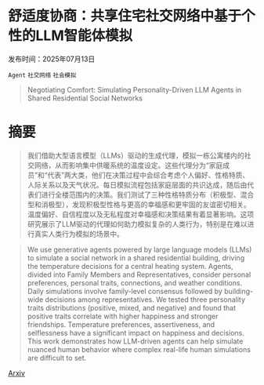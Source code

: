 # 舒适度协商：共享住宅社交网络中基于个性的LLM智能体模拟

发布时间：2025年07月13日

`Agent` `社交网络` `社会模拟`

> Negotiating Comfort: Simulating Personality-Driven LLM Agents in Shared Residential Social Networks

# 摘要

> 我们借助大型语言模型（LLMs）驱动的生成代理，模拟一栋公寓楼内的社交网络，从而影响集中供暖系统的温度设定。这些代理分为“家庭成员”和“代表”两大类，他们在决策过程中会综合考虑个人偏好、性格特质、人际关系以及天气状况。每日模拟流程包括家庭层面的共识达成，随后由代表们进行全楼范围内的决策。我们测试了三种性格特质分布（积极型、混合型和消极型），发现积极型性格与更高的幸福感和更牢固的友谊密切相关。温度偏好、自信程度以及无私程度对幸福感和决策结果有着显著影响。这项研究展示了LLM驱动的代理如何助力模拟复杂的人类行为，特别是在难以进行真实人类行为模拟的场景中。

> We use generative agents powered by large language models (LLMs) to simulate a social network in a shared residential building, driving the temperature decisions for a central heating system. Agents, divided into Family Members and Representatives, consider personal preferences, personal traits, connections, and weather conditions. Daily simulations involve family-level consensus followed by building-wide decisions among representatives. We tested three personality traits distributions (positive, mixed, and negative) and found that positive traits correlate with higher happiness and stronger friendships. Temperature preferences, assertiveness, and selflessness have a significant impact on happiness and decisions. This work demonstrates how LLM-driven agents can help simulate nuanced human behavior where complex real-life human simulations are difficult to set.

[Arxiv](https://arxiv.org/abs/2507.09657)